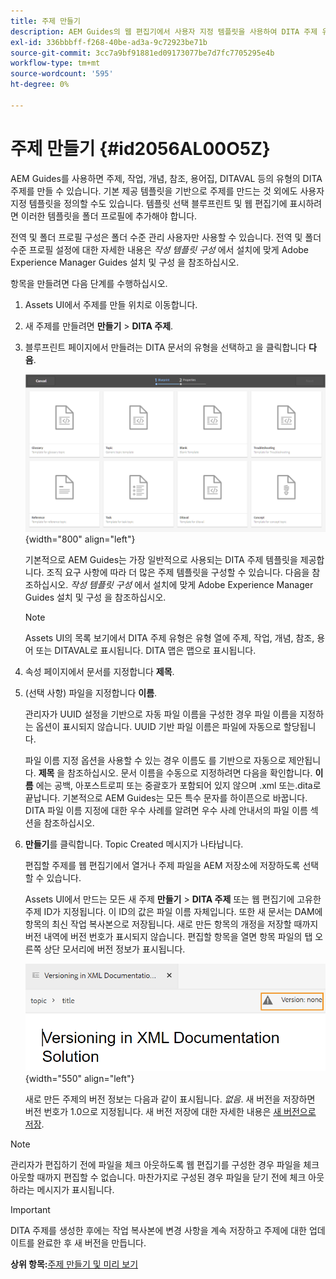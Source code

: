 ```yaml
---
title: 주제 만들기
description: AEM Guides의 웹 편집기에서 사용자 지정 템플릿을 사용하여 DITA 주제 유형을 만드는 방법에 대해 알아봅니다.
exl-id: 336bbbff-f268-40be-ad3a-9c72923be71b
source-git-commit: 3cc7a9bf91881ed09173077be7d7fc7705295e4b
workflow-type: tm+mt
source-wordcount: '595'
ht-degree: 0%

---
```


# 주제 만들기 {#id2056AL00O5Z}

AEM Guides를 사용하면 주제, 작업, 개념, 참조, 용어집, DITAVAL 등의 유형의 DITA 주제를 만들 수 있습니다. 기본 제공 템플릿을 기반으로 주제를 만드는 것 외에도 사용자 지정 템플릿을 정의할 수도 있습니다. 템플릿 선택 블루프린트 및 웹 편집기에 표시하려면 이러한 템플릿을 폴더 프로필에 추가해야 합니다.

전역 및 폴더 프로필 구성은 폴더 수준 관리 사용자만 사용할 수 있습니다. 전역 및 폴더 수준 프로필 설정에 대한 자세한 내용은 *작성 템플릿 구성* 에서 설치에 맞게 Adobe Experience Manager Guides 설치 및 구성 을 참조하십시오.

항목을 만들려면 다음 단계를 수행하십시오.

1. Assets UI에서 주제를 만들 위치로 이동합니다.

1. 새 주제를 만들려면 **만들기** \> **DITA 주제**.

1. 블루프린트 페이지에서 만들려는 DITA 문서의 유형을 선택하고 을 클릭합니다 **다음**.

   ![](images/create_dita_topic.png){width="800" align="left"}

   기본적으로 AEM Guides는 가장 일반적으로 사용되는 DITA 주제 템플릿을 제공합니다. 조직 요구 사항에 따라 더 많은 주제 템플릿을 구성할 수 있습니다. 다음을 참조하십시오. *작성 템플릿 구성* 에서 설치에 맞게 Adobe Experience Manager Guides 설치 및 구성 을 참조하십시오.

   >[!NOTE]
   >
   > Assets UI의 목록 보기에서 DITA 주제 유형은 유형 열에 주제, 작업, 개념, 참조, 용어 또는 DITAVAL로 표시됩니다. DITA 맵은 맵으로 표시됩니다.

1. 속성 페이지에서 문서를 지정합니다 **제목**.

1. \(선택 사항\) 파일을 지정합니다 **이름**.

   관리자가 UUID 설정을 기반으로 자동 파일 이름을 구성한 경우 파일 이름을 지정하는 옵션이 표시되지 않습니다. UUID 기반 파일 이름은 파일에 자동으로 할당됩니다.

   파일 이름 지정 옵션을 사용할 수 있는 경우 이름도 를 기반으로 자동으로 제안됩니다. **제목** 을 참조하십시오. 문서 이름을 수동으로 지정하려면 다음을 확인합니다. **이름** 에는 공백, 아포스트로피 또는 중괄호가 포함되어 있지 않으며 .xml 또는.dita로 끝납니다. 기본적으로 AEM Guides는 모든 특수 문자를 하이픈으로 바꿉니다. DITA 파일 이름 지정에 대한 우수 사례를 알려면 우수 사례 안내서의 파일 이름 섹션을 참조하십시오.

1. **만들기**&#x200B;를 클릭합니다. Topic Created 메시지가 나타납니다.

   편집할 주제를 웹 편집기에서 열거나 주제 파일을 AEM 저장소에 저장하도록 선택할 수 있습니다.

   Assets UI에서 만드는 모든 새 주제 **만들기** \> **DITA 주제** 또는 웹 편집기에 고유한 주제 ID가 지정됩니다. 이 ID의 값은 파일 이름 자체입니다. 또한 새 문서는 DAM에 항목의 최신 작업 복사본으로 저장됩니다. 새로 만든 항목의 개정을 저장할 때까지 버전 내역에 버전 번호가 표시되지 않습니다. 편집할 항목을 열면 항목 파일의 탭 오른쪽 상단 모서리에 버전 정보가 표시됩니다.

   ![](images/topic-version-none_cs.png){width="550" align="left"}

   새로 만든 주제의 버전 정보는 다음과 같이 표시됩니다. *없음*. 새 버전을 저장하면 버전 번호가 1.0으로 지정됩니다. 새 버전 저장에 대한 자세한 내용은 [새 버전으로 저장](web-editor-features.md#save-as-new-version-id209ME400GXA).


>[!NOTE]
>
> 관리자가 편집하기 전에 파일을 체크 아웃하도록 웹 편집기를 구성한 경우 파일을 체크 아웃할 때까지 편집할 수 없습니다. 마찬가지로 구성된 경우 파일을 닫기 전에 체크 아웃하라는 메시지가 표시됩니다.

>[!IMPORTANT]
>
> DITA 주제를 생성한 후에는 작업 복사본에 변경 사항을 계속 저장하고 주제에 대한 업데이트를 완료한 후 새 버전을 만듭니다.

**상위 항목:**[&#x200B;주제 만들기 및 미리 보기](create-preview-topics.md)
